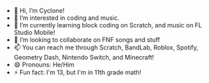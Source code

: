- 👋 Hi, I’m Cyclone!
- 👀 I’m interested in coding and music.
- 🌱 I’m currently learning block coding on Scratch, and music on FL Studio Mobile!
- 💞️ I’m looking to collaborate on FNF songs and stuff
- 📫 You can reach me through Scratch, BandLab, Roblox, Spotify, Geometry Dash, Nintendo Switch, and Minecraft!
- 😄 Pronouns: He/Him
- ⚡ Fun fact: I'm 13, but I'm in 11th grade math!

<!---
SuperCyclone444/SuperCyclone444 is a ✨ special ✨ repository because its `README.md` (this file) appears on your GitHub profile.
You can click the Preview link to take a look at your changes.
--->

